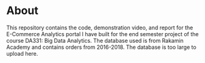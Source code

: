 # About
This repository contains the code, demonstration video, and report for the E-Commerce Analytics portal I have built for the end semester project of the course DA331: Big Data Analytics. The database used is from Rakamin Academy and contains orders from 2016-2018. The database is too large to upload here.
